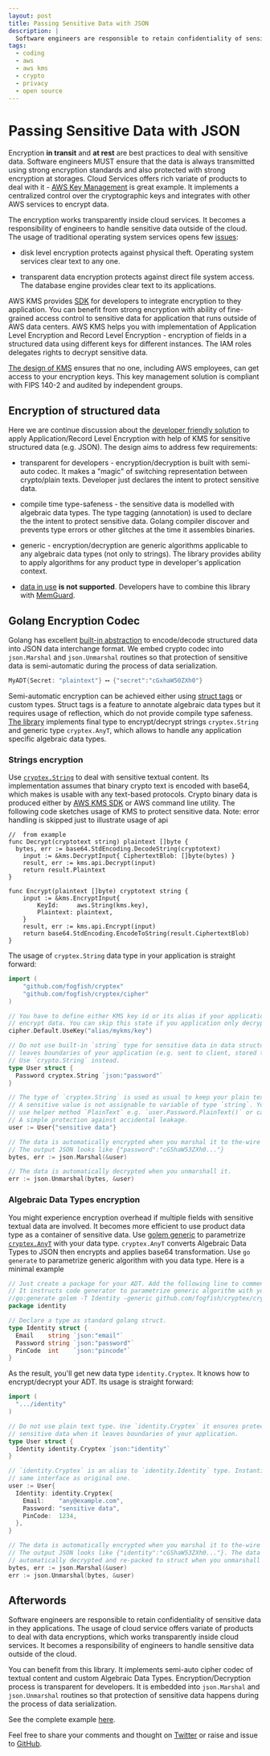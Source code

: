 ```yaml
---
layout: post
title: Passing Sensitive Data with JSON
description: |
  Software engineers are responsible to retain confidentiality of sensitive data. The post shows usage of auto crypto codec with Algebraic Data Types.
tags:
  - coding
  - aws
  - aws kms
  - crypto
  - privacy
  - open source
---
```



# Passing Sensitive Data with JSON

Encryption **in transit** and **at rest** are best practices to deal with sensitive data. Software engineers MUST ensure that the data is always transmitted using strong encryption standards and also protected with strong encryption at storages. Cloud Services offers rich variate of products to deal with it - [AWS Key Management](https://aws.amazon.com/kms/) is great example. It implements a centralized control over the cryptographic keys and integrates with other AWS services to encrypt data.

The encryption works transparently inside cloud services. It becomes a responsibility of engineers to handle sensitive data outside of the cloud. The usage of traditional operating system services opens few [issues](https://baffle.io/encrypting-data-is-complex):

* disk level encryption protects against physical theft. Operating system services clear text to any one.

* transparent data encryption protects against direct file system access. The database engine provides clear text to its applications.

AWS KMS provides [SDK](https://docs.aws.amazon.com/sdk-for-go/api/service/kms/) for developers to integrate encryption to they application. You can benefit from strong encryption with ability of fine-grained access control to sensitive data for application that runs outside of AWS data centers. AWS KMS helps you with implementation of Application Level Encryption and Record Level Encryption - encryption of fields in a structured data using different keys for different instances. The IAM roles delegates rights to decrypt sensitive data. 

[The design of KMS](https://d0.awsstatic.com/whitepapers/KMS-Cryptographic-Details.pdf) ensures that no one, including AWS employees, can get access to your encryption keys. This key management solution is compliant with FIPS 140-2 and audited by independent groups.


## Encryption of structured data

Here we are continue discussion about the [developer friendly solution](https://github.com/fogfish/cryptex) to apply Application/Record Level Encryption with help of KMS for sensitive structured data (e.g. JSON). The design aims to address few requirements:

* transparent for developers - encryption/decryption is built with semi-auto codec. It makes a "magic" of switching representation between crypto/plain texts. Developer just declares the intent to protect sensitive data. 

* compile time type-safeness - the sensitive data is modelled with algebraic data types. The type tagging (annotation) is used to declare the the intent to protect sensitive data. Golang compiler discover and prevents type errors or other glitches at the time it assembles binaries.

* generic - encryption/decryption are generic algorithms applicable to any algebraic data types (not only to strings). The library provides ability to apply algorithms for any product type in developer's application context.

* [data in use](https://en.wikipedia.org/wiki/Data_in_use) **is not supported**. Developers have to combine this library with [MemGuard](https://github.com/awnumar/memguard).   


## Golang Encryption Codec

Golang has excellent [built-in abstraction](https://blog.golang.org/json-and-go) to encode/decode structured data into JSON data interchange format. We embed crypto codec into `json.Marshal` and `json.Unmarshal` routines so that protection of sensitive data is semi-automatic during the process of data serialization.

```go
MyADT{Secret: "plaintext"} ⟷ {"secret":"cGxhaW50ZXh0"}
```

Semi-automatic encryption can be achieved either using [struct tags](https://medium.com/golangspec/tags-in-golang-3e5db0b8ef3e) or custom types. Struct tags is a feature to annotate algebraic data types but it requires usage of reflection, which do not provide compile type safeness. [The library](https://github.com/fogfish/cryptex) implements final type to encrypt/decrypt strings `cryptex.String` and generic type `cryptex.AnyT`, which allows to handle any application specific algebraic data types.

### Strings encryption

Use [`cryptex.String`](https://github.com/fogfish/cryptex/blob/master/string.go) to deal with sensitive textual content. Its implementation assumes that binary crypto text is encoded with base64, which makes is usable with any text-based protocols. Crypto binary data is produced either by [AWS KMS SDK](https://docs.aws.amazon.com/sdk-for-go/api/service/kms/) or AWS command line utility. The following code sketches usage of KMS to protect sensitive data. Note: error handling is skipped just to illustrate usage of api  

```golang
//  from example
func Decrypt(cryptotext string) plaintext []byte {
  bytes, err := base64.StdEncoding.DecodeString(cryptotext)
	input := &kms.DecryptInput{ CiphertextBlob: []byte(bytes) }
	result, err := kms.api.Decrypt(input)
	return result.Plaintext
}

func Encrypt(plaintext []byte) cryptotext string {
	input := &kms.EncryptInput{
		KeyId:     aws.String(kms.key),
		Plaintext: plaintext,
	}
	result, err := kms.api.Encrypt(input)
	return base64.StdEncoding.EncodeToString(result.CiphertextBlob)
}
```

The usage of `cryptex.String` data type in your application is straight forward:

```go
import (
	"github.com/fogfish/cryptex"
	"github.com/fogfish/cryptex/cipher"
)

// You have to define either KMS key id or its alias if your application needs to
// encrypt data. You can skip this state if you application only decrypts data.
cipher.Default.UseKey("alias/mykms/key")

// Do not use built-in `string` type for sensitive data in data structure, which
// leaves boundaries of your application (e.g. sent to client, stored to disk, etc).
// Use `crypto.String` instead.
type User struct {
  Password cryptex.String `json:"password"`
}

// The type of `cryptex.String` is used as usual to keep your plain text data in memory.
// A sensitive value is not assignable to variable of type `string`. You have to either 
// use helper method `PlainText` e.g. `user.Password.PlainText()` or cast it to string.
// A simple protection against accidental leakage.
user := User{"sensitive data"}

// The data is automatically encrypted when you marshal it to the-wire format
// The output JSON looks like {"password":"cGShaW53ZXh0..."}
bytes, err := json.Marshal(&user)

// The data is automatically decrypted when you unmarshall it.
err := json.Unmarshal(bytes, &user)
```

### Algebraic Data Types encryption

You might experience encryption overhead if multiple fields with sensitive textual data are involved. It becomes more efficient to use product data type as a container of sensitive data. Use [golem generic](https://github.com/fogfish/golem/tree/master/generic) to parametrize [`cryptex.AnyT`](https://github.com/fogfish/cryptex/blob/master/cryptex.go) with your data type. `cryptex.AnyT` converts Algebraic Data Types to JSON then encrypts and applies base64 transformation. Use `go generate` to parametrize generic algorithm with you data type. Here is a minimal example 

```go
// Just create a package for your ADT. Add the following line to comments.
// It instructs code generator to parametrize generic algorithm with you data type.
//go:generate golem -T Identity -generic github.com/fogfish/cryptex/cryptex.go
package identity

// Declare a type as standard golang struct.
type Identity struct {
  Email    string `json:"email"`
  Password string `json:"password"`
  PinCode  int    `json:"pincode"`
}
```

As the result, you'll get new data type `identity.Cryptex`. It knows how to encrypt/decrypt your ADT. Its usage is straight forward:

```go
import (
  ".../identity"
)

// Do not use plain text type. Use `identity.Cryptex` it ensures protection of
// sensitive data when it leaves boundaries of your application.
type User struct {
  Identity identity.Cryptex `json:"identity"`
}

// `identity.Cryptex` is an alias to `identity.Identity` type. Instantiate it with
// same interface as original one.
user := User{
  Identity: identity.Cryptex{
    Email:    "any@example.com",
    Password: "sensitive data",
    PinCode:  1234,
  },
}

// The data is automatically encrypted when you marshal it to the-wire format
// The output JSON looks like {"identity":"cGShaW53ZXh0..."}. The data is
// automatically decrypted and re-packed to struct when you unmarshall it.
bytes, err := json.Marshal(&user)
err := json.Unmarshal(bytes, &user)
```

## Afterwords

Software engineers are responsible to retain confidentiality of sensitive data in they applications. The usage of cloud service offers variate of products to deal with data encryptions, which works transparently inside cloud services. It becomes a responsibility of engineers to handle sensitive data outside of the cloud.

You can benefit from this library. It implements semi-auto cipher codec of textual content and custom Algebraic Data Types. Encryption/Decryption process is transparent for developers. It is embedded into `json.Marshal` and `json.Unmarshal` routines so that protection of sensitive data happens during the process of data serialization.

See the complete example [here](https://github.com/fogfish/cryptex/blob/master/example/main.go).

Feel free to share your comments and thought on [Twitter](https://twitter.com/_fogfish_/status/1224405067022905344) or raise and issue to [GitHub](https://github.com/fogfish/cryptex).


